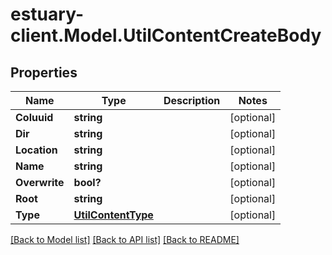 # estuary-client.Model.UtilContentCreateBody
## Properties

Name | Type | Description | Notes
------------ | ------------- | ------------- | -------------
**Coluuid** | **string** |  | [optional] 
**Dir** | **string** |  | [optional] 
**Location** | **string** |  | [optional] 
**Name** | **string** |  | [optional] 
**Overwrite** | **bool?** |  | [optional] 
**Root** | **string** |  | [optional] 
**Type** | [**UtilContentType**](UtilContentType.md) |  | [optional] 

[[Back to Model list]](../README.md#documentation-for-models) [[Back to API list]](../README.md#documentation-for-api-endpoints) [[Back to README]](../README.md)

